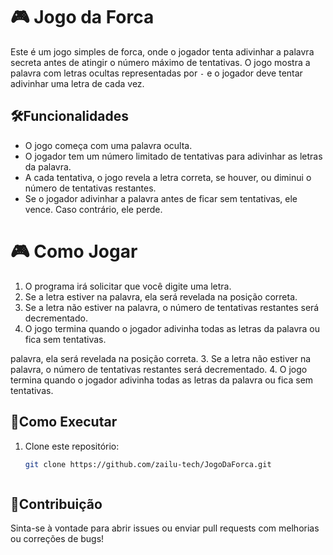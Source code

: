 # 🎮 Jogo da Forca

Este é um jogo simples de forca, onde o jogador tenta adivinhar a palavra secreta antes de atingir o número máximo de tentativas. O jogo mostra a palavra com letras ocultas representadas por `-` e o jogador deve tentar adivinhar uma letra de cada vez.

## 🛠️Funcionalidades

- O jogo começa com uma palavra oculta.
- O jogador tem um número limitado de tentativas para adivinhar as letras da palavra.
- A cada tentativa, o jogo revela a letra correta, se houver, ou diminui o número de tentativas restantes.
- Se o jogador adivinhar a palavra antes de ficar sem tentativas, ele vence. Caso contrário, ele perde.

# 🎮 Como Jogar

1. O programa irá solicitar que você digite uma letra.
2. Se a letra estiver na palavra, ela será revelada na posição correta.
3. Se a letra não estiver na palavra, o número de tentativas restantes será decrementado.
4. O jogo termina quando o jogador adivinha todas as letras da palavra ou fica sem tentativas.

palavra, ela será revelada na posição correta.
3. Se a letra não estiver na palavra, o número de tentativas restantes será decrementado.
4. O jogo termina quando o jogador adivinha todas as letras da palavra ou fica sem tentativas.

## 🚀Como Executar

1. Clone este repositório:
   ```bash
   git clone https://github.com/zailu-tech/JogoDaForca.git

   

## 💬Contribuição

Sinta-se à vontade para abrir issues ou enviar pull requests com melhorias ou correções de bugs!
